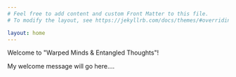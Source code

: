 ```yaml
---
# Feel free to add content and custom Front Matter to this file.
# To modify the layout, see https://jekyllrb.com/docs/themes/#overriding-theme-defaults

layout: home
---
```

Welcome to "Warped Minds & Entangled Thoughts"!

My welcome message will go here....